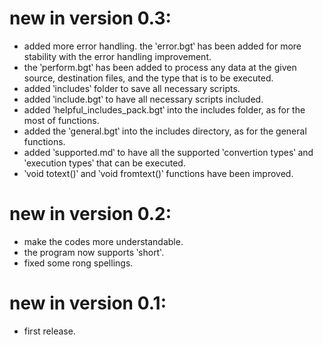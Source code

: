 # new in version 0.3:

* added more error handling. the ‵error.bgt‵ has been added for more stability with the error handling improvement.
* the ‵perform.bgt‵ has been added to process any data at the given source, destination files, and the type that is to be executed.
* added ‵includes‵ folder to save all necessary scripts.
* added ‵include.bgt‵ to have all necessary scripts included.
* added ‵helpful_includes_pack.bgt‵ into the includes folder, as for the most of functions.
* added the ‵general.bgt‵ into the includes directory, as for the general functions.
* added ‵supported.md‵ to have all the supported ‵convertion types‵ and ‵execution types‵ that can be executed.
* ‵void totext()‵ and ‵void fromtext()‵ functions have been improved.

# new in version 0.2:

* make the codes more understandable.
* the program now supports ‵short‵.
* fixed some rong spellings.

# new in version 0.1:

* first release.

